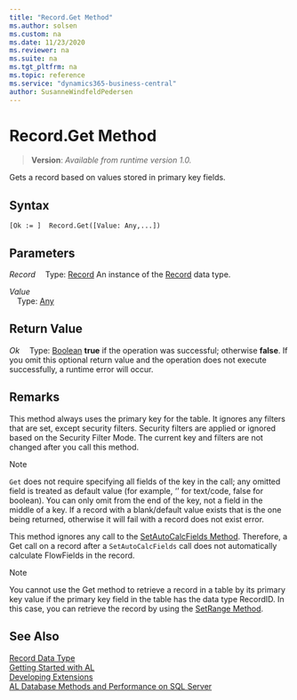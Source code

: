 ```yaml
---
title: "Record.Get Method"
ms.author: solsen
ms.custom: na
ms.date: 11/23/2020
ms.reviewer: na
ms.suite: na
ms.tgt_pltfrm: na
ms.topic: reference
ms.service: "dynamics365-business-central"
author: SusanneWindfeldPedersen
---
```

[//]: # (START>DO_NOT_EDIT)
[//]: # (IMPORTANT:Do not edit any of the content between here and the END>DO_NOT_EDIT.)
[//]: # (Any modifications should be made in the .xml files in the ModernDev repo.)
# Record.Get Method
> **Version**: _Available from runtime version 1.0._

Gets a record based on values stored in primary key fields.


## Syntax
```
[Ok := ]  Record.Get([Value: Any,...])
```
## Parameters
*Record*
&emsp;Type: [Record](record-data-type.md)
An instance of the [Record](record-data-type.md) data type.

*Value*  
&emsp;Type: [Any](../any/any-data-type.md)  
  


## Return Value
*Ok*
&emsp;Type: [Boolean](../boolean/boolean-data-type.md)
**true** if the operation was successful; otherwise **false**.   If you omit this optional return value and the operation does not execute successfully, a runtime error will occur.  


[//]: # (IMPORTANT: END>DO_NOT_EDIT)

## Remarks

This method always uses the primary key for the table. It ignores any filters that are set, except security filters. Security filters are applied or ignored based on the Security Filter Mode. The current key and filters are not changed after you call this method. <!-- For more information, see Security Filter Modes.-->

> [!NOTE]  
> `Get` does not require specifying all fields of the key in the call; any omitted field is treated as default value (for example, ‘’ for text/code, false for boolean). You can only omit from the end of the key, not a field in the middle of a key. If a record with a blank/default value exists that is the one being returned, otherwise it will fail with a record does not exist error.

This method ignores any call to the [SetAutoCalcFields Method](../record/record-setautocalcfields-method.md). Therefore, a Get call on a record after a `SetAutoCalcFields` call does not automatically calculate FlowFields in the record.

> [!NOTE]  
> You cannot use the Get method to retrieve a record in a table by its primary key value if the primary key field in the table has the data type RecordID. In this case, you can retrieve the record by using the [SetRange Method](record-setrange-method.md).

<!--
## Example
This example requires that you create the following variable and text constants in the AL.


Variable name	DataType	Subtype

CustomerRec	Record	Customer


Text constant	ConstValue
Text000	The record was found.
Text001	The record could not be found.

Copy
CustomerRec.Get('1120');  
// This statement causes a run-time error if customer 1120 cannot be   
// found. To avoid this, use the following construct:  
IF CustomerRec.Get('1120') THEN  
  Message(Text000)  
ELSE  
  Message(Text001);  

-->
## See Also
[Record Data Type](record-data-type.md)  
[Getting Started with AL](../../devenv-get-started.md)  
[Developing Extensions](../../devenv-dev-overview.md)  
[AL Database Methods and Performance on SQL Server](../../../administration/optimize-sql-al-Database-methods-and-performance-on-server.md)